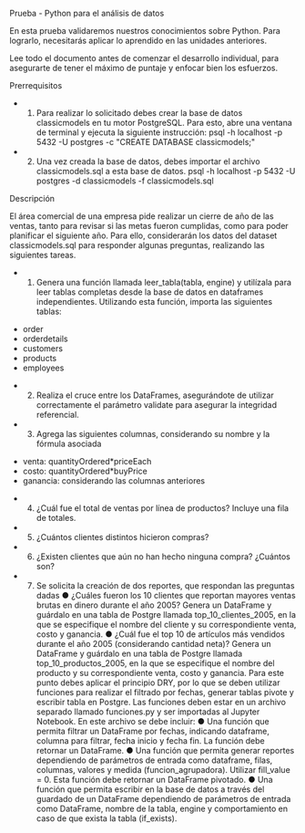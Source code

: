 Prueba - Python para el análisis de datos

En esta prueba validaremos nuestros conocimientos sobre Python. Para lograrlo,
necesitarás aplicar lo aprendido en las unidades anteriores.

Lee todo el documento antes de comenzar el desarrollo individual, para asegurarte de tener
el máximo de puntaje y enfocar bien los esfuerzos.

Prerrequisitos
- 1. Para realizar lo solicitado debes crear la base de datos classicmodels en tu motor
PostgreSQL. Para esto, abre una ventana de terminal y ejecuta la siguiente
instrucción:
psql -h localhost -p 5432 -U postgres -c "CREATE DATABASE classicmodels;"
- 2. Una vez creada la base de datos, debes importar el archivo classicmodels.sql a esta
base de datos.
psql -h localhost -p 5432 -U postgres -d classicmodels -f classicmodels.sql

Descripción

El área comercial de una empresa pide realizar un cierre de año de las ventas, tanto para
revisar si las metas fueron cumplidas, como para poder planificar el siguiente año. Para ello,
considerarán los datos del dataset classicmodels.sql para responder algunas preguntas,
realizando las siguientes tareas.
- 1. Genera una función llamada leer_tabla(tabla, engine) y utilízala para leer tablas
completas desde la base de datos en dataframes independientes. Utilizando esta
función, importa las siguientes tablas:
* order
* orderdetails
* customers
* products
* employees
- 2. Realiza el cruce entre los DataFrames, asegurándote de utilizar correctamente el
parámetro validate para asegurar la integridad referencial.
- 3. Agrega las siguientes columnas, considerando su nombre y la fórmula asociada
* venta: quantityOrdered*priceEach
* costo: quantityOrdered*buyPrice
* ganancia: considerando las columnas anteriores
- 4. ¿Cuál fue el total de ventas por línea de productos? Incluye una fila de totales.
- 5. ¿Cuántos clientes distintos hicieron compras?
- 6. ¿Existen clientes que aún no han hecho ninguna compra? ¿Cuántos son?
- 7. Se solicita la creación de dos reportes, que respondan las preguntas dadas
● ¿Cuáles fueron los 10 clientes que reportan mayores ventas brutas en dinero durante
el año 2005? Genera un DataFrame y guárdalo en una tabla de Postgre llamada
top_10_clientes_2005, en la que se especifique el nombre del cliente y su
correspondiente venta, costo y ganancia.
● ¿Cuál fue el top 10 de artículos más vendidos durante el año 2005 (considerando
cantidad neta)? Genera un DataFrame y guárdalo en una tabla de Postgre llamada
top_10_productos_2005, en la que se especifique el nombre del producto y su
correspondiente venta, costo y ganancia.
Para este punto debes aplicar el principio DRY, por lo que se deben utilizar funciones para
realizar el filtrado por fechas, generar tablas pivote y escribir tabla en Postgre. Las funciones
deben estar en un archivo separado llamado funciones.py y ser importadas al Jupyter
Notebook. En este archivo se debe incluir:
● Una función que permita filtrar un DataFrame por fechas, indicando dataframe,
columna para filtrar, fecha inicio y fecha fin. La función debe retornar un DataFrame.
● Una función que permita generar reportes dependiendo de parámetros de entrada
como dataframe, filas, columnas, valores y medida (funcion_agrupadora). Utilizar
fill_value = 0. Esta función debe retornar un DataFrame pivotado.
● Una función que permita escribir en la base de datos a través del guardado de un
DataFrame dependiendo de parámetros de entrada como DataFrame, nombre de la
tabla, engine y comportamiento en caso de que exista la tabla (if_exists).
